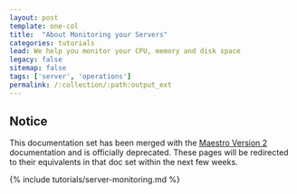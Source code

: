 ```yaml
---
layout: post
template: one-col
title:  "About Monitoring your Servers"
categories: tutorials
lead: We help you monitor your CPU, memory and disk space
legacy: false
sitemap: false
tags: ['server', 'operations']
permalink: /:collection/:path:output_ext
---
```


## Notice
<div class="notice notice-warning"><p>This documentation set has been merged with the <a href="/maestro/">Maestro Version 2</a> documentation and is officially deprecated. These pages will be redirected to their equivalents in that doc set within the next few weeks.</p></div>

{% include tutorials/server-monitoring.md %}

